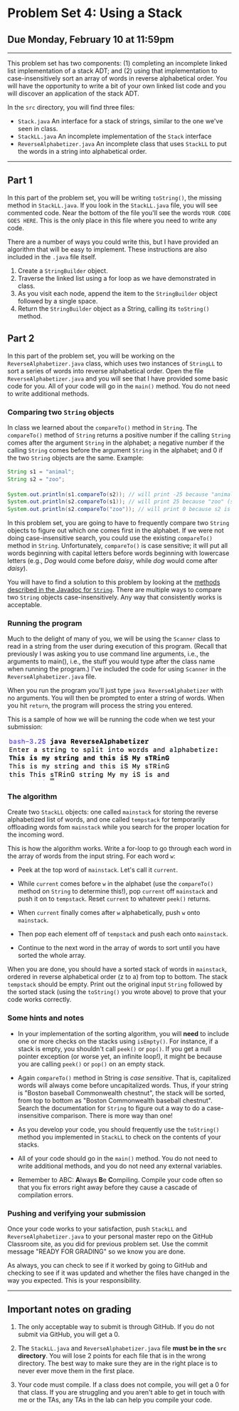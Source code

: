 # Problem Set 4: Using a Stack
## Due Monday, February 10 at 11:59pm

---

This problem set has two components: (1) completing an incomplete linked list implementation of a stack ADT; and (2) using that implementation to case-insensitively sort an array of words in reverse alphabetical order. You will have the opportunity to write a bit of your own linked list code and you will discover an application of the stack ADT.

In the `src` directory, you will find three files:

* `Stack.java` An interface for a stack of strings, similar to the one we've seen in class.
* `StackLL.java` An incomplete implementation of the `Stack` interface
* `ReverseAlphabetizer.java` An incomplete class that uses `StackLL` to put the words in a string into alphabetical order.

---

## Part 1
In this part of the problem set, you will be writing `toString()`, the missing method in `StackLL.java`. If you look in the   `StackLL.java` file, you will see commented code. Near the bottom of the file you'll see the words `YOUR CODE GOES HERE`. This is the only place in this file where you need to write any code. 

There are a number of ways you could write this, but I have provided an algorithm that will be easy to implement. These instructions are also included in the `.java` file itself.

1. Create a `StringBuilder` object.
2. Traverse the linked list using a for loop as we have demonstrated in class.
3. As you visit each node, append the item to the `StringBuilder` object followed by a single space.
4. Return the `StringBuilder` object as a String, calling its `toString()` method.

## Part 2
In this part of the problem set, you will be working on the `ReverseAlphabetizer.java` class, which uses two instances of `StringLL` to sort a series of words into reverse alphabetical order. Open the file `ReverseAlphabetizer.java` and you will see that I have provided some basic code for you. All of your code will go in the `main()` method. You do not need to write additional methods.

### Comparing two `String` objects
In class we learned about the `compareTo()` method in `String`. The `compareTo()` method of `String` returns a positive number if the calling `String` comes after the argument `String` in the alphabet; a negative number if the calling `String` comes before the argument `String` in the alphabet; and 0 if the two `String` objects are the same. Example:

```java
String s1 = "animal";
String s2 = "zoo";

System.out.println(s1.compareTo(s2)); // will print -25 because "animal" (s1) comes before "zoo" (s2)
System.out.println(s2.compareTo(s1)); // will print 25 because "zoo" (s2) comes after "animal" (s1)
System.out.println(s2.compareTo("zoo")); // will print 0 because s2 is "zoo", which is the same as "zoo"
 ```

In this problem set, you are going to have to frequently compare two `String` objects to figure out which one comes first in the alphabet. If we were not doing case-insensitive search, you could use the existing `compareTo()` method in `String`. Unfortunately, `compareTo()` is case sensitive; it will put all words beginning with capital letters before words beginning with lowercase letters (e.g., *Dog* would come before *daisy*, while *dog* would come after *daisy*).

You will have to find a solution to this problem by looking at the [methods described in the Javadoc for `String`](https://docs.oracle.com/javase/8/docs/api/java/lang/String.html#method.summary). There are multiple ways to compare two `String` objects case-insensitively. Any way that consistently works is acceptable.


### Running the program
Much to the delight of many of you, we will be using the  `Scanner` class to read in a string from the user during execution of this program. (Recall that previously I was asking you to use command line arguments, i.e., the arguments to main(), i.e., the stuff you would type after the class name when running the program.) I've included the code for using `Scanner` in the `ReverseAlphabetizer.java` file. 

When you run the program you'll just type `java ReverseAlphabetizer` with no arguments. You will then be prompted to enter a string of words. When you hit `return`, the program will process the string you entered.

This is a sample of how we will be running the code when we test your submission:

<img src="output.png" width="600"  />


### The algorithm
Create two `StackLL` objects: one called `mainstack` for storing the reverse alphabetized list of words, and one called `tempstack` for temporarily offloading words fom `mainstack` while you search for the proper location for the incoming word.

This is how the algorithm works. Write a for-loop to go through each word in the array of words from the input string. For each word `w`:

* Peek at the top word of `mainstack`. Let's call it `current`. 

* While `current` comes before `w` in the alphabet (use the `compareTo()` method on `String` to determine this!), pop `current` off `mainstack` and push it on to `tempstack`. Reset `current` to whatever `peek()` returns.

* When `current` finally comes after `w` alphabetically, push `w` onto `mainstack`.

* Then pop each element off of `tempstack` and push each onto `mainstack`.

* Continue to the next word in the array of words to sort until you have sorted the whole array.

When you are done, you should have a sorted stack of words in `mainstack`, ordered in reverse alphabetical order (z to a) from top to bottom. The stack `tempstack` should be empty. Print out the original input `String` followed by the sorted stack (using the `toString()` you wrote above) to prove that your code works correctly.


### Some hints and notes

* In your implementation of the sorting algorithm, you will **need** to include one or more checks on the stacks using `isEmpty()`. For instance, if a stack is empty, you shouldn't call `peek()` or `pop()`. If you get a null pointer exception (or worse yet, an infinite loop!), it might be because you are calling `peek()` or `pop()` on an empty stack.

* Again `compareTo()` method in String is *case sensitive*. That is, capitalized words will always come before uncapitalized words. Thus, if your string is "Boston baseball Commonwealth chestnut", the stack will be sorted, from top to bottom as "Boston Commonwealth baseball chestnut". Search the documentation for `String` to figure out a way to do a case-insensitive comparison. There is more way than one! 

* As you develop your code, you should frequently use the `toString()` method you implemented in `StackLL` to check on the contents of your stacks.

* All of your code should go in the `main()` method. You do not need to write additional methods, and you do not need any external variables.

* Remember to ABC: **A**lways **B**e **C**ompiling. Compile your code often so that you fix errors right away before they cause a cascade of compilation errors.

### Pushing and verifying your submission

Once your code works to your satisfaction, push `StackLL` and `ReverseAlphabetizer.java` to your personal master repo on the GitHub Classroom site, as you did for previous problem set. Use the commit message "READY FOR GRADING" so we know you are done. 

As always, you can check to see if it worked by going to GitHub and checking to see if it was updated and whether the files have changed in the way you expected. This is your responsibility.

---

## Important notes on grading

1. The only acceptable way to submit is through GitHub. If you do not submit via GitHub, you will get a 0.

2. The `StackLL.java` and `ReverseAlphabetizer.java` file **must be in the `src` directory**. You will lose 2 points for each file that is in the wrong directory. The best way to make sure they are in the right place is to never ever move them in the first place.

3. Your code must compile. If a class does not compile, you will get a 0 for that class. If you are struggling and you aren't able to get in touch with me or the TAs, any TAs in the lab can help you compile your code.


